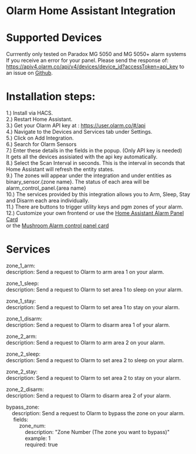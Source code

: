 # Olarm Home Assistant Integration
# Supported Devices
Currrently only tested on Paradox MG 5050 and MG 5050+ alarm systems</br>
If you receive an error for your panel. Please send the response of:
https://apiv4.olarm.co/api/v4/devices/device_id?accessToken=api_key to an issue on <a href="https://github.com/rainepretorius/olarm-ha-integration/issues">Github</a>.</br>
# Installation steps:<br />
1.) Install via HACS.<br />
2.) Restart Home Assistant.<br />
3.) Get your Olarm API key at : https://user.olarm.co/#/api<br />
4.) Navigate to the Devices and Services tab under Settings.<br />
5.) Click on Add Integration.<br />
6.) Search for Olarm Sensors<br />
7.) Enter these details in the fields in the popup. (Only API key is needed)<br />
It gets all the devices assisiated with the api key automatically.<br />
8.) Select the Scan Interval in seconds. This is the interval in seconds that Home Assistant will refresh the entity states.<br />
9.) The zones will appear under the integration and under entities as binary_sensor.{zone name}. The status of each area will be alarm_control_panel.{area name}</br>
10.) The services provided by this integration allows you to Arm, Sleep, Stay and Disarm each area individually.<br />
11.) There are buttons to trigger utility keys and pgm zones of your alarm.
12.) Customize your own frontend or use the <a href="https://www.home-assistant.io/dashboards/alarm-panel/">Home Assistant Alarm Panel Card</a><br /> or the <a href="https://github.com/piitaya/lovelace-mushroom/blob/main/docs/cards/alarm-control-panel.md"> Mushroom Alarm control panel card</a>
<br />
# Services</br>
zone_1_arm:</br>
  description: Send a request to Olarm to arm area 1 on your alarm.</br>

zone_1_sleep:</br>
  description: Send a request to Olarm to set area 1 to sleep on your alarm.</br>

zone_1_stay:</br>
  description: Send a request to Olarm to set area 1 to stay on your alarm.</br>

zone_1_disarm:</br>
  description: Send a request to Olarm to disarm area 1 of your alarm.</br>

zone_2_arm:</br>
  description: Send a request to Olarm to arm area 2 on your alarm.</br>

zone_2_sleep:</br>
  description: Send a request to Olarm to set area 2 to sleep on your alarm.</br>

zone_2_stay:</br>
  description: Send a request to Olarm to set area 2 to stay on your alarm.</br>

zone_2_disarm:</br>
  description: Send a request to Olarm to disarm area 2 of your alarm.</br>

bypass_zone:</br>
&nbsp;&nbsp;&nbsp;&nbsp;description: Send a request to Olarm to bypass the zone on your alarm.</br>
&nbsp;&nbsp;&nbsp;&nbsp;&nbsp;fields:</br>
&nbsp;&nbsp;&nbsp;&nbsp;&nbsp;&nbsp;&nbsp;&nbsp;&nbsp;zone_num:</br>
&nbsp;&nbsp;&nbsp;&nbsp;&nbsp;&nbsp;&nbsp;&nbsp;&nbsp;&nbsp;&nbsp;&nbsp;&nbsp;description: "Zone Number (The zone you want to bypass)"</br>
&nbsp;&nbsp;&nbsp;&nbsp;&nbsp;&nbsp;&nbsp;&nbsp;&nbsp;&nbsp;&nbsp;&nbsp;&nbsp;example: 1</br>
&nbsp;&nbsp;&nbsp;&nbsp;&nbsp;&nbsp;&nbsp;&nbsp;&nbsp;&nbsp;&nbsp;&nbsp;&nbsp;required: true</br>
